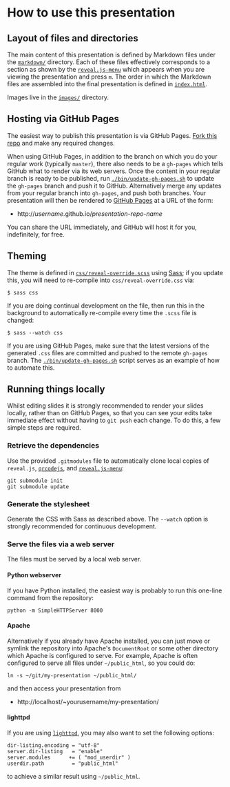 # How to use this presentation

## Layout of files and directories

The main content of this presentation is defined by Markdown files
under the [`markdown/`](markdown) directory.  Each of these files
effectively corresponds to a section as shown by
the [`reveal.js-menu`](https://github.com/denehyg/reveal.js-menu)
which appears when you are viewing the presentation and press `m`.
The order in which the Markdown files are assembled into the final
presentation is defined in [`index.html`](index.html).

Images live in the [`images/`](images) directory.

## Hosting via GitHub Pages

The easiest way to publish this presentation is via GitHub Pages.
[Fork this repo](https://help.github.com/articles/fork-a-repo/) and
make any required changes.

When using GitHub Pages, in addition to the branch on which you do
your regular work (typically `master`), there also needs to be a
`gh-pages` which tells GitHub what to render via its web servers.
Once the content in your regular branch is ready to be published,
run [`./bin/update-gh-pages.sh`](bin/update-gh-pages.sh) to update the
`gh-pages` branch and push it to GitHub.  Alternatively merge any
updates from your regular branch into `gh-pages`, and push both
branches.  Your presentation will then be rendered
to [GitHub Pages](https://pages.github.com/) at a URL of the form:

-   http://*username*.github.io/*presentation-repo-name*

You can share the URL immediately, and GitHub will host it for you,
indefinitely, for free.

## Theming

The theme is defined
in [`css/reveal-override.scss`](css/reveal-override.scss)
using [Sass](http://sass-lang.com/); if you update this, you will need
to re-compile into `css/reveal-override.css` via:

    $ sass css

If you are doing continual development on the file, then run this in
the background to automatically re-compile every time the `.scss` file
is changed:

    $ sass --watch css

If you are using GitHub Pages, make sure that the latest versions of
the generated `.css` files are committed and pushed to the remote
`gh-pages` branch.
The [`./bin/update-gh-pages.sh`](bin/update-gh-pages.sh) script serves
as an example of how to automate this.

## Running things locally

Whilst editing slides it is strongly recommended to render your slides
locally, rather than on GitHub Pages, so that you can see your edits
take immediate effect without having to `git push` each change.  To
do this, a few simple steps are required.

### Retrieve the dependencies

Use the provided `.gitmodules` file to automatically clone local
copies of `reveal.js`,
[`qrcodejs`](https://davidshimjs.github.io/qrcodejs/), and
[`reveal.js-menu`](https://github.com/denehyg/reveal.js-menu):

    git submodule init
    git submodule update

### Generate the stylesheet

Generate the CSS with Sass as described above.  The `--watch` option
is strongly recommended for continuous development.

### Serve the files via a web server

The files must be served by a local web server.

#### Python webserver

If you have Python installed, the easiest way is probably to run this
one-line command from the repository:

    python -m SimpleHTTPServer 8000

#### Apache

Alternatively if you already have Apache installed, you can just move
or symlink the repository into Apache's `DocumentRoot` or some other
directory which Apache is configured to serve.  For example, Apache
is often configured to serve all files under `~/public_html`, so you
could do:

    ln -s ~/git/my-presentation ~/public_html/

and then access your presentation from

-   http://localhost/~yourusername/my-presentation/

#### lighttpd

If you are using [`lighttpd`](https://www.lighttpd.net/), you may also
want to set the following options:

    dir-listing.encoding = "utf-8"
    server.dir-listing   = "enable"
    server.modules      += ( "mod_userdir" )
    userdir.path         = "public_html"

to achieve a similar result using `~/public_html`.
